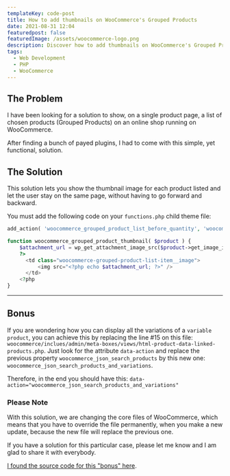 ```yaml
---
templateKey: code-post
title: How to add thumbnails on WooCommerce's Grouped Products
date: 2021-08-31 12:04
featuredpost: false
featuredImage: /assets/woocommerce-logo.png
description: Discover how to add thumbnails on WooCommerce's Grouped Products. In addition, on the "Bonus" section you can find out how to show every single variation of a Variable Product.
tags:
  - Web Development
  - PHP
  - WooCommerce
---
```


## The Problem

I have been looking for a solution to show, on a single product page, a list of chosen products (Grouped Products) on an online shop running on WooCommerce.

After finding a bunch of payed plugins, I had to come with this simple, yet functional, solution.

## The Solution

This solution lets you show the thumbnail image for each product listed and let the user stay on the same page, without having to go forward and backward.

You must add the following code on your `functions.php` child theme file:

```php
add_action( 'woocommerce_grouped_product_list_before_quantity', 'woocommerce_grouped_product_thumbnail' );

function woocommerce_grouped_product_thumbnail( $product ) {
    $attachment_url = wp_get_attachment_image_src($product->get_image_id(), 'thumbnail', false)[0];
    ?>
      <td class="woocommerce-grouped-product-list-item__image">
          <img src="<?php echo $attachment_url; ?>" />
      </td>
    <?php
}
```

---

## Bonus

If you are wondering how you can display all the variations of a `variable product`, you can achieve this by replacing the line #15 on this file: `woocommerce/inclues/admin/meta-boxes/views/html-product-data-linked-products.php`. Just look for the attribute `data-action` and replace the previous property `woocommerce_json_search_products` by this new one: `woocommerce_json_search_products_and_variations`.

Therefore, in the end you should have this: `data-action="woocommerce_json_search_products_and_variations"`

### Please Note

With this solution, we are changing the core files of WooCommerce, which means that you have to override the file permanently, when you make a new update, because the new file will replace the previous one.

If you have a solution for this particular case, please let me know and I am glad to share it with everybody.

[I found the source code for this "bonus" here](https://stackoverflow.com/questions/28922171/woocommerce-is-it-possible-to-add-variable-products-to-a-grouped-product/54949123#54949123).

